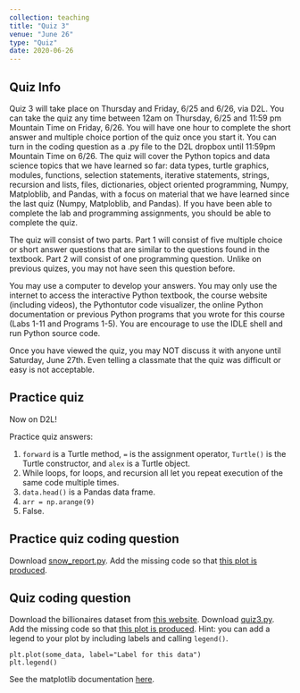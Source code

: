 ```yaml
---
collection: teaching
title: "Quiz 3"
venue: "June 26"
type: "Quiz"
date: 2020-06-26
---
```


## Quiz Info
Quiz 3 will take place on Thursday and Friday, 6/25 and 6/26, via D2L.
You can take the quiz
any time between 12am on Thursday, 6/25 and 11:59 pm Mountain Time on Friday, 6/26. You will have
one hour to complete the short answer and multiple choice portion of the quiz once you start it.
You can turn in the coding question as a .py file to the D2L dropbox until
11:59pm Mountain Time on 6/26.
The quiz will cover the Python topics and data science topics that we have learned so far:
data types, turtle graphics, modules, functions, selection statements, iterative statements, strings, recursion and lists,
files, dictionaries, object oriented programming, Numpy, Matploblib, and
Pandas, with a focus on material
that we have learned since the last quiz (Numpy, Matploblib, and Pandas). If
you have been able to complete the lab and programming assignments, you should
be able to complete the quiz.

The quiz will consist of two parts. Part 1 will consist of
five multiple choice or short answer questions
that are similar to the questions found in the textbook.
Part 2 will consist of one programming question. Unlike on previous quizes, you
may not have seen this question before.

You may use a computer to develop your answers.
You may only use the internet to access the interactive
Python textbook, the course website (including videos),
the Pythontutor code visualizer,
the online Python documentation or previous
Python programs that you wrote for this course (Labs 1-11 and Programs 1-5).
You are encourage to use the IDLE shell and run Python source code.

Once you have viewed the quiz, you may NOT discuss it with anyone until
Saturday, June 27th. Even telling a classmate that the quiz was difficult or
easy is not acceptable.

## Practice quiz
Now on D2L!

Practice quiz answers:
1. `forward` is a Turtle method, `=` is the assignment operator,
`Turtle()` is the Turtle constructor, and `alex` is a Turtle object.
2. While loops, for loops, and recursion all let you repeat execution of the
   same code multiple times.
3. `data.head()` is a Pandas data frame.
4. `arr = np.arange(9)`
5. False.

## Practice quiz coding question
Download [snow_report.py](https://lgw2.github.io/teaching/csci127-summer-2020/readings/snow_report.py). Add the missing code so that [this plot is
produced](https://lgw2.github.io/teaching/csci127-summer-2020/readings/two_plots.png).

## Quiz coding question

Download the billionaires dataset
from [this website](https://corgis-edu.github.io/corgis/csv/billionaires/).
Download [quiz3.py](https://lgw2.github.io/teaching/csci127-summer-2020/readings/quiz3.py).
Add the missing code so that [this plot is produced](https://lgw2.github.io/teaching/csci127-summer-2020/readings/quiz3_plot.png). Hint: you can add a legend to your plot by including labels and calling `legend()`.
```
plt.plot(some_data, label="Label for this data")
plt.legend()
```
See the matplotlib documentation [here](https://matplotlib.org/api/_as_gen/matplotlib.pyplot.legend.html).
